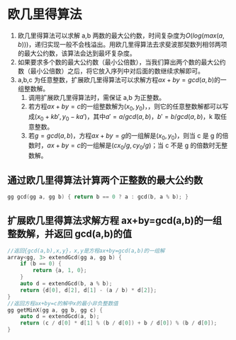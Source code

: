 # 欧几里得算法

1. 欧几里得算法可以求解 a,b 两数的最大公约数，时间复杂度为$O(log(max(a,b)))$，递归实现一般不会栈溢出。用欧几里得算法去求斐波那契数列相邻两项的最大公约数，该算法会达到最坏复杂度。
2. 如果要求多个数的最大公约数（最小公倍数），当我们算出两个数的最大公约数（最小公倍数）之后，将它放入序列中对后面的数继续求解即可。
3. a,b,c 为任意整数，扩展欧几里得算法可以求解方程$ax+by=gcd(a,b)$的一组整数解。
   1. 调用扩展欧几里得算法时，需保证 a,b 为正整数。
   2. 若方程$ax+by=c$的一组整数解为$(x_0,y_0)$，，则它的任意整数解都可以写成$(x_0+kb', y_0-ka')$，其中$a'=a/gcd(a,b)$，$b'=b/gcd(a,b)$，k 取任意整数。
   3. 若$g=gcd(a,b)$，方程$ax+by=g$的一组解是$(x_0,y_0)$，则当 c 是 g 的倍数时，$ax+by=c$的一组解是$(cx_0/g, cy_0/g)$；当 c 不是 g 的倍数时无整数解。

## 通过欧几里得算法计算两个正整数的最大公约数

```cpp
gg gcd(gg a, gg b) { return b == 0 ? a : gcd(b, a % b); }
```

## 扩展欧几里得算法求解方程 ax+by=gcd(a,b)的一组整数解，并返回 gcd(a,b)的值

```cpp
//返回{gcd(a,b),x,y}，x,y是方程ax+by=gcd(a,b)的一组解
array<gg, 3> extendGcd(gg a, gg b) {
    if (b == 0) {
        return {a, 1, 0};
    }
    auto d = extendGcd(b, a % b);
    return {d[0], d[2], d[1] - (a / b) * d[2]};
}
//返回方程ax+by=c的解中x的最小非负整数值
gg getMinX(gg a, gg b, gg c) {
    auto d = extendGcd(a, b);
    return (c / d[0] * d[1] % (b / d[0]) + b / d[0]) % (b / d[0]);
}
```
